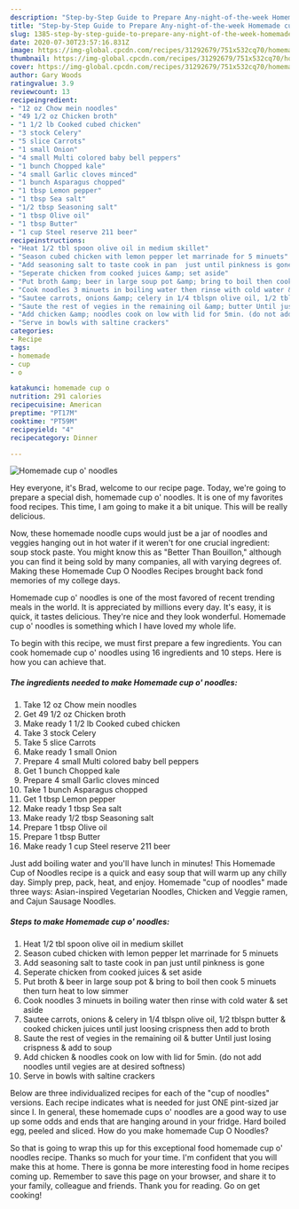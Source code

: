```yaml
---
description: "Step-by-Step Guide to Prepare Any-night-of-the-week Homemade cup o&amp;#39; noodles"
title: "Step-by-Step Guide to Prepare Any-night-of-the-week Homemade cup o&amp;#39; noodles"
slug: 1385-step-by-step-guide-to-prepare-any-night-of-the-week-homemade-cup-o-and-39-noodles
date: 2020-07-30T23:57:16.831Z
image: https://img-global.cpcdn.com/recipes/31292679/751x532cq70/homemade-cup-o-noodles-recipe-main-photo.jpg
thumbnail: https://img-global.cpcdn.com/recipes/31292679/751x532cq70/homemade-cup-o-noodles-recipe-main-photo.jpg
cover: https://img-global.cpcdn.com/recipes/31292679/751x532cq70/homemade-cup-o-noodles-recipe-main-photo.jpg
author: Gary Woods
ratingvalue: 3.9
reviewcount: 13
recipeingredient:
- "12 oz Chow mein noodles"
- "49 1/2 oz Chicken broth"
- "1 1/2 lb Cooked cubed chicken"
- "3 stock Celery"
- "5 slice Carrots"
- "1 small Onion"
- "4 small Multi colored baby bell peppers"
- "1 bunch Chopped kale"
- "4 small Garlic cloves minced"
- "1 bunch Asparagus chopped"
- "1 tbsp Lemon pepper"
- "1 tbsp Sea salt"
- "1/2 tbsp Seasoning salt"
- "1 tbsp Olive oil"
- "1 tbsp Butter"
- "1 cup Steel reserve 211 beer"
recipeinstructions:
- "Heat 1/2 tbl spoon olive oil in medium skillet"
- "Season cubed chicken with lemon pepper let marrinade for 5 minuets"
- "Add seasoning salt to taste cook in pan  just until pinkness is gone"
- "Seperate chicken from cooked juices &amp; set aside"
- "Put broth &amp; beer in large soup pot &amp; bring to boil then cook 5 minuets then turn heat to low simmer"
- "Cook noodles 3 minuets in boiling water then rinse with cold water &amp; set aside"
- "Sautee carrots, onions &amp; celery in 1/4 tblspn olive oil, 1/2 tblspn butter &amp; cooked chicken juices until just loosing crispness then add to broth"
- "Saute the rest of vegies in the remaining oil &amp; butter Until just losing crispness &amp; add to soup"
- "Add chicken &amp; noodles cook on low with lid for 5min. (do not add noodles until vegies are at desired softness)"
- "Serve in bowls with saltine crackers"
categories:
- Recipe
tags:
- homemade
- cup
- o

katakunci: homemade cup o 
nutrition: 291 calories
recipecuisine: American
preptime: "PT17M"
cooktime: "PT59M"
recipeyield: "4"
recipecategory: Dinner

---
```



![Homemade cup o&#39; noodles](https://img-global.cpcdn.com/recipes/31292679/751x532cq70/homemade-cup-o-noodles-recipe-main-photo.jpg)

Hey everyone, it's Brad, welcome to our recipe page. Today, we're going to prepare a special dish, homemade cup o&#39; noodles. It is one of my favorites food recipes. This time, I am going to make it a bit unique. This will be really delicious.

Now, these homemade noodle cups would just be a jar of noodles and veggies hanging out in hot water if it weren&#39;t for one crucial ingredient: soup stock paste. You might know this as &#34;Better Than Bouillon,&#34; although you can find it being sold by many companies, all with varying degrees of. Making these Homemade Cup O Noodles Recipes brought back fond memories of my college days.

Homemade cup o&#39; noodles is one of the most favored of recent trending meals in the world. It is appreciated by millions every day. It's easy, it is quick, it tastes delicious. They're nice and they look wonderful. Homemade cup o&#39; noodles is something which I have loved my whole life.


To begin with this recipe, we must first prepare a few ingredients. You can cook homemade cup o&#39; noodles using 16 ingredients and 10 steps. Here is how you can achieve that.

<!--inarticleads1-->

##### The ingredients needed to make Homemade cup o&#39; noodles:

1. Take 12 oz Chow mein noodles
1. Get 49 1/2 oz Chicken broth
1. Make ready 1 1/2 lb Cooked cubed chicken
1. Take 3 stock Celery
1. Take 5 slice Carrots
1. Make ready 1 small Onion
1. Prepare 4 small Multi colored baby bell peppers
1. Get 1 bunch Chopped kale
1. Prepare 4 small Garlic cloves minced
1. Take 1 bunch Asparagus chopped
1. Get 1 tbsp Lemon pepper
1. Make ready 1 tbsp Sea salt
1. Make ready 1/2 tbsp Seasoning salt
1. Prepare 1 tbsp Olive oil
1. Prepare 1 tbsp Butter
1. Make ready 1 cup Steel reserve 211 beer


Just add boiling water and you&#39;ll have lunch in minutes! This Homemade Cup of Noodles recipe is a quick and easy soup that will warm up any chilly day. Simply prep, pack, heat, and enjoy. Homemade &#34;cup of noodles&#34; made three ways: Asian-inspired Vegetarian Noodles, Chicken and Veggie ramen, and Cajun Sausage Noodles. 

<!--inarticleads2-->

##### Steps to make Homemade cup o&#39; noodles:

1. Heat 1/2 tbl spoon olive oil in medium skillet
1. Season cubed chicken with lemon pepper let marrinade for 5 minuets
1. Add seasoning salt to taste cook in pan  just until pinkness is gone
1. Seperate chicken from cooked juices &amp; set aside
1. Put broth &amp; beer in large soup pot &amp; bring to boil then cook 5 minuets then turn heat to low simmer
1. Cook noodles 3 minuets in boiling water then rinse with cold water &amp; set aside
1. Sautee carrots, onions &amp; celery in 1/4 tblspn olive oil, 1/2 tblspn butter &amp; cooked chicken juices until just loosing crispness then add to broth
1. Saute the rest of vegies in the remaining oil &amp; butter Until just losing crispness &amp; add to soup
1. Add chicken &amp; noodles cook on low with lid for 5min. (do not add noodles until vegies are at desired softness)
1. Serve in bowls with saltine crackers


Below are three individualized recipes for each of the &#34;cup of noodles&#34; versions. Each recipe indicates what is needed for just ONE pint-sized jar since I. In general, these homemade cups o&#39; noodles are a good way to use up some odds and ends that are hanging around in your fridge. Hard boiled egg, peeled and sliced. How do you make homemade Cup O Noodles? 

So that is going to wrap this up for this exceptional food homemade cup o&#39; noodles recipe. Thanks so much for your time. I'm confident that you will make this at home. There is gonna be more interesting food in home recipes coming up. Remember to save this page on your browser, and share it to your family, colleague and friends. Thank you for reading. Go on get cooking!
